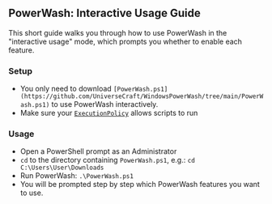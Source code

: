 ## PowerWash: Interactive Usage Guide
This short guide walks you through how to use PowerWash in the "interactive usage" mode, which prompts you whether to enable each feature.

### Setup
- You only need to download `[PowerWash.ps1](https://github.com/UniverseCraft/WindowsPowerWash/tree/main/PowerWash.ps1)` to use PowerWash interactively.
- Make sure your [`ExecutionPolicy`](https://learn.microsoft.com/en-us/powershell/module/microsoft.powershell.security/set-executionpolicy?view=powershell-7.3) allows scripts to run

### Usage
- Open a PowerShell prompt as an Administrator
- `cd` to the directory containing `PowerWash.ps1`, e.g.: `cd C:\Users\User\Downloads`
- Run PowerWash: `.\PowerWash.ps1`
- You will be prompted step by step which PowerWash features you want to use.
